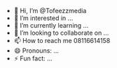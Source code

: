- 👋 Hi, I’m @Tofeezzmedia
- 👀 I’m interested in ...
- 🌱 I’m currently learning ...
- 💞️ I’m looking to collaborate on ...
- 📫 How to reach me 08116614158
- 😄 Pronouns: ...
- ⚡ Fun fact: ...

<!---
Tofeezzmedia/Tofeezzmedia is a ✨ special ✨ repository because its `README.md` (this file) appears on your GitHub profile.
You can click the Preview link to take a look at your changes.
--->
